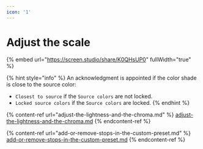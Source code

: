 ```yaml
---
icon: '1'
---
```


# Adjust the scale

{% embed url="https://screen.studio/share/K0QHsUP0" fullWidth="true" %}

{% hint style="info" %}
An acknowledgment is appointed if the color shade is close to the source color:

* `Closest to source` if the `Source colors` are not locked.
* `Locked source colors` if the `Source colors` are locked.
{% endhint %}

{% content-ref url="adjust-the-lightness-and-the-chroma.md" %}
[adjust-the-lightness-and-the-chroma.md](adjust-the-lightness-and-the-chroma.md)
{% endcontent-ref %}

{% content-ref url="add-or-remove-stops-in-the-custom-preset.md" %}
[add-or-remove-stops-in-the-custom-preset.md](add-or-remove-stops-in-the-custom-preset.md)
{% endcontent-ref %}
